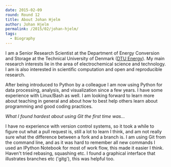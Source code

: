 ```yaml
---
date: 2015-02-09
round: Round 12
title: About Johan Hjelm
author: Johan Hjelm
permalink: /2015/02/johan-hjelm/
tags:
  - Biography
---
```

I am a Senior Research Scientist at the Department of
Energy Conversion and Storage at the Technical University of Denmark
([DTU Energy](http://www.energy.dtu.dk/english)).
My main research interests lie in the area of electrochemical science and
technology. I am is also interested in scientific computation and open
and reproducible research.

After being introduced to Python by a colleague I am now using Python for
data processing, analysis, and visualization since a few years. I have some
experience with Linux/Bash as well. I am looking forward to learn more
about teaching in general and about how to best help others learn about programming and
good coding practices.

*What I found hardest about using Git the first time was...*

I have no experience with version control systems, so it took a while to
figure out what a pull request is, still a lot to learn I think, and am not
really sure what the difference between a fork and a branch is. I am using Git
from the command line, and as it was hard to remember all new commands
I used an IPython Notebook for most of work flow, this made it easier I think.
Haven't tried rebasing, squashing etc. I found a graphical interface that
illustrates branches etc ('gitg'), this was helpful too. 
